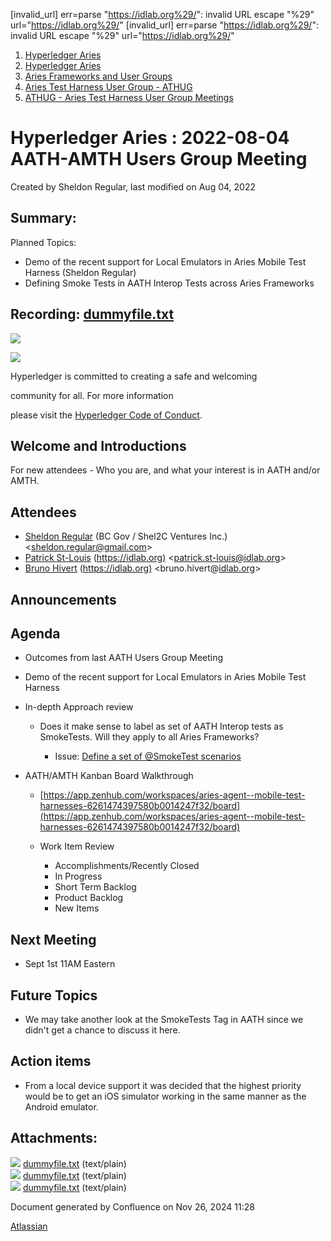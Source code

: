 [invalid_url] err=parse "https://idlab.org%29/": invalid URL escape "%29" url="https://idlab.org%29/" 
[invalid_url] err=parse "https://idlab.org%29/": invalid URL escape "%29" url="https://idlab.org%29/" 
1. [Hyperledger Aries](index.html)
2. [Hyperledger Aries](Hyperledger-Aries_18481154.html)
3. [Aries Frameworks and User Groups](Aries-Frameworks-and-User-Groups_18481290.html)
4. [Aries Test Harness User Group - ATHUG](Aries-Test-Harness-User-Group---ATHUG_18496334.html)
5. [ATHUG - Aries Test Harness User Group Meetings](ATHUG---Aries-Test-Harness-User-Group-Meetings_18496351.html)

# Hyperledger Aries : 2022-08-04 AATH-AMTH Users Group Meeting

Created by Sheldon Regular, last modified on Aug 04, 2022

## Summary:

Planned Topics:

- Demo of the recent support for Local Emulators in Aries Mobile Test Harness (Sheldon Regular)
- Defining Smoke Tests in AATH Interop Tests across Aries Frameworks

## Recording: [dummyfile.txt](#)

![](https://wiki.hyperledger.org/download/attachments/29034696/Antitrustnotice.png?version=1&modificationDate=1581695654000&api=v2)

![](https://wiki.hyperledger.org/download/attachments/2392771/welcome.png?version=2&modificationDate=1572450107000&api=v2)

Hyperledger is committed to creating a safe and welcoming

community for all. For more information

please visit the [Hyperledger Code of Conduct](https://lf-hyperledger.atlassian.net/wiki/display/HYP/Hyperledger+Code+of+Conduct).

## Welcome and Introductions

For new attendees - Who you are, and what your interest is in AATH and/or AMTH.

## Attendees

- [Sheldon Regular](https://lf-hyperledger.atlassian.net/wiki/people/557058:03ca5fa1-a9b1-4962-8ade-a10467940771?ref=confluence) (BC Gov / Shel2C Ventures Inc.) &lt;sheldon.regular@gmail.com&gt;
- [Patrick St-Louis](https://lf-hyperledger.atlassian.net/wiki/people/712020:252ecf1c-7d3b-4f2e-805d-1b747814236e?ref=confluence) ([https://idlab.org)](https://idlab.org%29/) &lt;[patrick.st-louis@idlab.org](mailto:patrick.st-louis@idlab.org)&gt;
- [Bruno Hivert](https://lf-hyperledger.atlassian.net/wiki/people/712020:0ef3e380-8e1e-45be-82e1-708b65f236da?ref=confluence) ([https://idlab.org)](https://idlab.org%29/) &lt;bruno.hivert@[idlab.org](http://idlab.org)&gt;

## Announcements

## Agenda

- Outcomes from last AATH Users Group Meeting
- Demo of the recent support for Local Emulators in Aries Mobile Test Harness
- In-depth Approach review
  
  - Does it make sense to label as set of AATH Interop tests as SmokeTests. Will they apply to all Aries Frameworks? 
    
    - Issue: [Define a set of @SmokeTest scenarios](https://app.zenhub.com/workspaces/aries-agent--mobile-test-harnesses-6261474397580b0014247f32/issues/hyperledger/aries-agent-test-harness/534)
- AATH/AMTH Kanban Board Walkthrough
  
  - [https://app.zenhub.com/workspaces/aries-agent--mobile-test-harnesses-6261474397580b0014247f32/board](https://app.zenhub.com/workspaces/aries-agent--mobile-test-harnesses-6261474397580b0014247f32/board)
  - Work Item Review
    
    - Accomplishments/Recently Closed
    - In Progress
    - Short Term Backlog
    - Product Backlog
    - New Items

## Next Meeting

- Sept 1st 11AM Eastern

## Future Topics

- We may take another look at the SmokeTests Tag in AATH since we didn't get a chance to discuss it here.

## Action items

- From a local device support it was decided that the highest priority would be to get an iOS simulator working in the same manner as the Android emulator.

## Attachments:

![](images/icons/bullet_blue.gif) [dummyfile.txt](attachments/18497429/18516579.txt) (text/plain)  
![](images/icons/bullet_blue.gif) [dummyfile.txt](attachments/18497429/18516455.txt) (text/plain)  
![](images/icons/bullet_blue.gif) [dummyfile.txt](attachments/18497429/18516454.txt) (text/plain)

Document generated by Confluence on Nov 26, 2024 11:28

[Atlassian](http://www.atlassian.com/)
